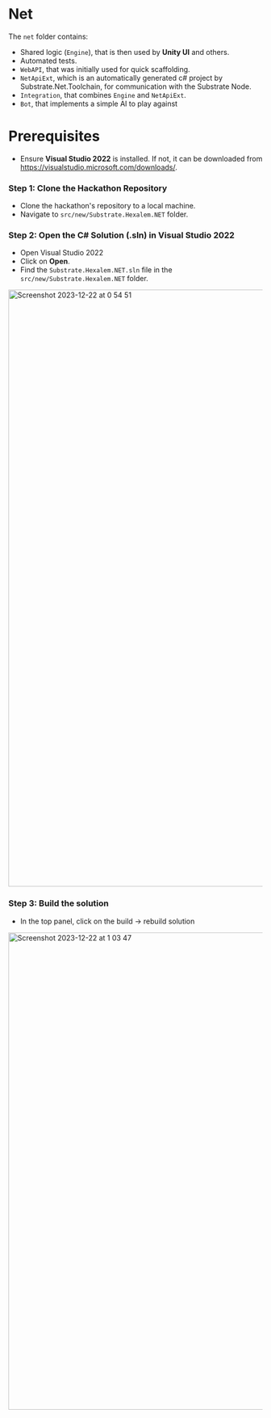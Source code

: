 # Net

The `net` folder contains:
- Shared logic (`Engine`), that is then used by **Unity UI** and others.
- Automated tests.
- `WebAPI`, that was initially used for quick scaffolding.
- `NetApiExt`, which is an automatically generated c# project by Substrate.Net.Toolchain, for communication with the Substrate Node.
- `Integration`, that combines `Engine` and `NetApiExt`.
- `Bot`, that implements a simple AI to play against

# Prerequisites
- Ensure **Visual Studio 2022** is installed. If not, it can be downloaded from https://visualstudio.microsoft.com/downloads/.

### Step 1: Clone the Hackathon Repository
- Clone the hackathon's repository to a local machine.
- Navigate to `src/new/Substrate.Hexalem.NET` folder.

### Step 2: Open the C# Solution (.sln) in Visual Studio 2022
- Open Visual Studio 2022
- Click on **Open**.
- Find the `Substrate.Hexalem.NET.sln` file in the `src/new/Substrate.Hexalem.NET` folder.

<img width="1182" alt="Screenshot 2023-12-22 at 0 54 51" src="https://github.com/SubstrateGaming/hackathon-2023-winter/assets/77352013/990b724d-12f1-4a8f-911a-50dfdd32d251">

### Step 3: Build the solution
- In the top panel, click on the build -> rebuild solution

<img width="945" alt="Screenshot 2023-12-22 at 1 03 47" src="https://github.com/SubstrateGaming/hackathon-2023-winter/assets/77352013/d73dd0bf-6882-4220-9e46-7a5c1feced27">

